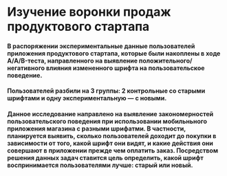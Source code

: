 # Изучение воронки продаж продуктового стартапа

#### В распоряжении экспериментальные данные пользователей приложения продуктового стартапа, которые были накоплены в ходе A/A/B-теста, направленного на выявление положительного/негативного влияния измененного шрифта на пользовательское поведение. 

#### Пользователей разбили на 3 группы: 2 контрольные со старыми шрифтами и одну экспериментальную — с новыми. 

#### Данное исследование направлено на выявление закономерностей пользовательского поведения при использовании мобильньного приложения магазина с разными шрифатми. В частности, планируется выявить, сколько пользователей доходит до покупки в зависимости от того, какой шрифт они видят, и какие действия они совершают в приложении прежде чем оплатить заказ. Посредством решения данных задач ставится цель определить, какой шрифт воспринимается пользователями лучше: старый или новый.
